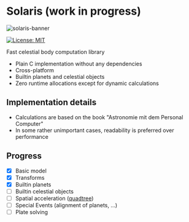 # Solaris (work in progress)

![solaris-banner](https://user-images.githubusercontent.com/45200003/236694077-fc4371cf-c827-43bf-8b73-6a56a7df645e.jpg)

[![License: MIT](https://img.shields.io/badge/license-MIT-blue.svg)](https://opensource.org/licenses/MIT)

Fast celestial body computation library

- Plain C implementation without any dependencies
- Cross-platform
- Builtin planets and celestial objects
- Zero runtime allocations except for dynamic calculations

## Implementation details

- Calculations are based on the book "Astronomie mit dem Personal Computer"
- In some rather unimportant cases, readability is preferred over performance

## Progress

- [x] Basic model
- [x] Transforms
- [x] Builtin planets
- [ ] Builtin celestial objects
- [ ] Spatial acceleration ([quadtree](https://youtu.be/ASAowY6yJII?si=GR5N4C_AqIgDLHQc))
- [ ] Special Events (alignment of planets, ...)
- [ ] Plate solving
